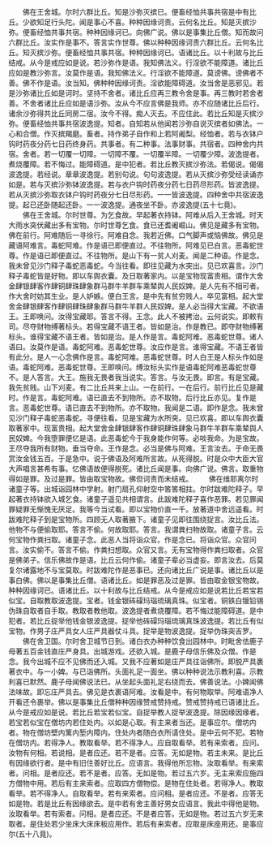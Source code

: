 <!-- { "loadSidebar": true } -->
　　佛在王舍城。尔时六群比丘。知是沙弥灭摈已。便畜经恤共事共宿是中有比丘。少欲知足行头陀。闻是事心不喜。种种因缘诃责。云何名比丘。知是灭摈沙弥。便畜经恤共事共宿。种种因缘诃已。向佛广说。佛以是事集比丘僧。知而故问六群比丘。汝实作是事不。答言实作世尊。佛以种种因缘诃责六群比丘。云何名比丘。知灭摈沙弥。便畜经恤共事共宿。种种因缘诃已。语诸比丘。以十利故与比丘结戒。从今是戒应如是说。若沙弥作是语。我知佛法义。行淫欲不能障道。诸比丘应如是教沙弥言。汝莫作是语。我知佛法义。行淫欲不能障道。莫谤佛。谤佛者不善。佛不作是语。汝当知。佛种种因缘诃责。淫欲能障碍道。汝当舍是恶邪见。若是沙弥诸比丘如是诃时。坚持不舍者。诸比丘应再三教令舍是事。再三教时若舍者善。不舍者诸比丘应如是语沙弥。汝从今不应言佛是我师。亦不应随诸比丘后行。诸余沙弥得共比丘同房二宿。汝今不得。痴人灭去。不应住此。若比丘知是灭摈沙弥。便畜经恤共事共宿波逸提。知者。自知若从他闻若沙弥自说灭摈者如佛法。一心和合僧。作灭摈羯磨。畜者。持作弟子自作和上若阿阇梨。经恤者。若与衣钵户钩时药夜分药七日药终身药。共事者。有二种事。法事财事。共宿者。四种舍内共宿。舍者。若一切覆一切障。一切障不覆。一切覆半障。一切覆少障。波逸提者。煮烧覆障。若不悔过。能障碍道。是中犯者。若比丘教灭摈沙弥法。若偈说。偈偈波逸提。若经说。章章波逸提。若别句说。句句波逸提。若从灭摈沙弥受经读诵亦如是。若与灭摈沙弥钵波逸提。若与衣户钩时药夜分药七日药尽形药。皆波逸提。若从灭摈沙弥取衣钵户钩时药夜分七日尽形药。一一皆波逸提。四种舍中共宿波逸提。起已还卧随起还卧。一一波逸提。通夜坐不卧。亦波逸提(五十七竟)。
　　佛在王舍城。尔时世尊。为乞食故。早起著衣持钵。阿难从后入王舍城。时天大雨水突伏藏出多有宝物。尔时世尊乞食。食已还耆阇崛山。佛见是藏多有宝物。佛在前行。阿难随后一寻徐行。阿难自念。我若近佛。口气脚声或恼佛故。佛见是藏语阿难言。毒蛇阿难。作是语已即便直过。不往物所。阿难见已白言。恶毒蛇世尊。作是语已即便直过。不往物所。是山下有一贫人刈麦。闻是二种语。作是念。我未曾见沙门释子毒蛇恶毒蛇。今当往看。即往见藏为水突出。见已欢喜言。沙门释子毒蛇皆是好物。即以车舆衣囊。及日取著家内。以是宝物现富贵相。谓作大舍金肆银肆客作肆铜肆珠肆象群马群牛羊群车乘辇舆人民奴婢。是人先有不相可者。作大舍时妨其生业。是人妒嫉。便白王言。是中先有贫穷贱人。卒见富相。起大堂舍金肆银肆客作肆铜肆珠肆象群马群牛羊群人民奴婢。是人必当得大宝藏。不欲语王。王即唤问。汝得宝藏耶。答言不得。王念。此人不被拷治。云何说实。即敕有司。尽夺财物缚著标头。若得宝藏不语王者。皆如是治。作是教已。即夺财物缚著标头。谁得宝藏不语王者。皆如是治。是人作是言。毒蛇阿难。恶毒蛇世尊。诸人语曰。汝莫作是语。毒蛇阿难。恶毒蛇世尊。汝应作是言。谁得宝藏。不语王者皆有此分。是人一心念佛作是言。毒蛇阿难。恶毒蛇世尊。时人白王是人标头作如是语。毒蛇阿难。恶毒蛇世尊。王即唤问。缚汝标头实作是语毒蛇阿难恶毒蛇世尊不。是人答言。大王。施我无畏者我当说实。答言。与汝无畏。即言。有是宝藏。我先贫贱。山下刈麦。有二比丘共来上山。一在前行。一在后行。前行比丘见是藏时。作是言。毒蛇阿难。语已直去不到物所。亦不取物。后行比丘亦见。复作是言。恶毒蛇世尊。语已直去不到物所。亦不取物。我闻是二语。即作是念。我未曾见沙门释子毒蛇恶毒蛇。寻便往看。见是宝藏为水所突。见已欢喜。即以车舆衣囊取著家中。现富贵相。起大堂舍金肆银肆客作肆铜肆珠肆象马群牛羊群车乘辇舆人民奴婢。今我堕罪便忆是语。此恶毒蛇今于我身能作何等。必啖我命。为是宝故。王尽夺我所有财物。垂当夺命。王作是念。必当是佛与阿难。王言汝去。于命无畏赏汝金钱五百。于是急中。说于佛语及阿难所言故。从死得脱。时是众中大臣大官大声唱言甚希有事。忆佛语故便得脱死。诸比丘闻是事。向佛广说。佛言。取重物得如是罪。及过是罪。皆由取宝物故。佛但诃责而未结戒。
　　佛在维耶离尔时诸童子等。出城诣园林中学射。射门扇孔仰射空中筈筈相拄。尔时跋难陀释子。早起著衣持钵欲入城乞食。诸童子遥见共相谓言。此跋难陀释子喜作恶罪。若见罪闻罪疑罪无惭愧无厌足。我等今当试看。即以宝物价直一千。放著道中舍远遥看。时跋难陀释子到是宝物所。四顾无人取著腋下。诸童子见即往围绕捉言。汝比丘法。他物不与便偷取耶。答言不偷。何故取耶。答言。我谓粪扫物故取。诸童子言。云何宝物作粪扫取。诸童子念。此恶人当将诣众官。作是念已。将诣众官。众官问言。汝实偷不。答言不偷。作粪扫想取。众官又言。无有宝物得作粪扫取者。众官是佛弟子。信乐佛故作是语。比丘云何作偷。诸童子辈必当虚妄。即言汝去。后莫复尔诸露地不与宝莫取。时跋难陀作是恶事已。还向诸比丘广说是事。诸比丘以是事白佛。佛以是事集比丘僧。语诸比丘。如是罪恶及过是罪。皆由取金银宝物故。种种因缘诃已。语诸比丘。以十利故与比丘结戒。从今是戒应如是说若比丘若宝若似宝。自取教取波逸提。宝者。钱金银砗磲玛瑙琉璃真珠。似宝者。铜铁白镴铅锡伪珠自取者自手取。教取者教他取。波逸提者煮烧覆障。若不悔过能障碍道。是中犯者。若比丘捉举他钱金银波逸提。捉举他砗磲玛瑙琉璃真珠波逸提。若比丘有似宝物。作男子庄严具女人庄严具器仗斗具。捉举是物波逸提。捉举伪珠突吉罗。
　　佛在舍卫国。尔时舍卫城节日到。诸白衣办种种饮食出园林中。时毗舍佉鹿子母著五百金钱直庄严身具。出城游戏。还欲入城。是鹿子母信乐佛及众僧。作是念。我今出城不应不见佛而还入城。又我不应著如是庄严具往诣佛所。即脱严具裹著衣中。与一小婢。与已诣佛所。头面礼足一面坐。佛以种种说法示教利喜。示教利喜已默然。鹿子母闻佛说法已。从坐起头面礼足右绕而去。佛善说法。小婢闻佛法味故。即忘庄严具去。佛见是衣裹语阿难。汝看是中。有何物取举。阿难语净人开看还令裹举。佛以是事集比丘僧种种因缘赞戒赞持戒。赞戒赞持戒已语诸比丘。从今是戒应如是说。若比丘若宝若似宝。自捉举教人捉举波逸提。除因缘因缘者。若宝若似宝在僧坊内若住处内。以如是心取。有主来者当还。是事应尔。僧坊内者。物在僧坊壁内篱内堑内障内。住处内者随白衣所请住处。是中云何不犯。若物在僧坊内。若得净人。教取看举。若不得净人。应自取看举。若有来索者。应问。汝物有何相。若说相。是者应还。若不是者。应答。无如是物。若主未来。是比丘有因缘欲行者。是中有旧住善好比丘。应语言。我得他所忘物。汝取看举。有来索者。问相。是者应还。若不是者。应答。无如是物。若过五六岁。无主来索应施四方僧物中用。若后有主来索者。应取四方僧物偿。是物在住处者。若得净人。教取看举。若不得净人。自取看举。若有来索者。应问相。是者应还。不是者。应答无如是物。若是比丘有因缘欲去。是中若有舍主善好男女应语言。我此中得他是物。汝取看举。若有索者。问相。是者应还。不是者应答。无如是物。若过五六岁无来取者。是住处若少坐床大床床板应用作。若后有来索者。应取是床座用还。是事应尔(五十八竟)。
